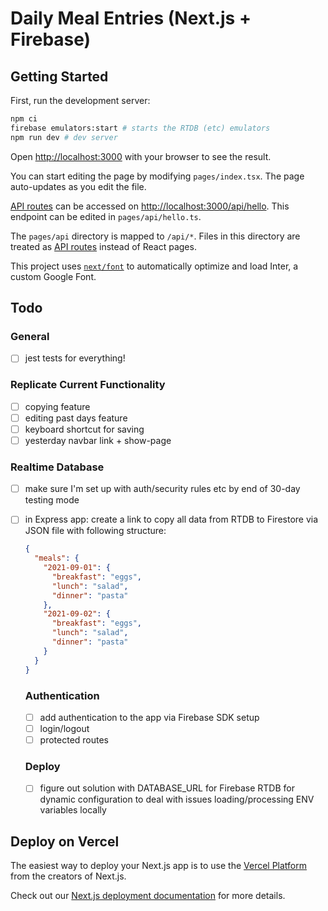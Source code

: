 # Daily Meal Entries (Next.js + Firebase)

## Getting Started

First, run the development server:

```bash
npm ci
firebase emulators:start # starts the RTDB (etc) emulators
npm run dev # dev server
```

Open [http://localhost:3000](http://localhost:3000) with your browser to see the result.

You can start editing the page by modifying `pages/index.tsx`. The page auto-updates as you edit the file.

[API routes](https://nextjs.org/docs/api-routes/introduction) can be accessed on [http://localhost:3000/api/hello](http://localhost:3000/api/hello). This endpoint can be edited in `pages/api/hello.ts`.

The `pages/api` directory is mapped to `/api/*`. Files in this directory are treated as [API routes](https://nextjs.org/docs/api-routes/introduction) instead of React pages.

This project uses [`next/font`](https://nextjs.org/docs/basic-features/font-optimization) to automatically optimize and load Inter, a custom Google Font.

## Todo

### General

- [ ] jest tests for everything!

### Replicate Current Functionality

- [ ] copying feature
- [ ] editing past days feature
- [ ] keyboard shortcut for saving
- [ ] yesterday navbar link + show-page

### Realtime Database

- [ ] make sure I'm set up with auth/security rules etc by end of 30-day testing mode
- [ ] in Express app: create a link to copy all data from RTDB to Firestore via JSON file with following structure:

  ```json
  {
    "meals": {
      "2021-09-01": {
        "breakfast": "eggs",
        "lunch": "salad",
        "dinner": "pasta"
      },
      "2021-09-02": {
        "breakfast": "eggs",
        "lunch": "salad",
        "dinner": "pasta"
      }
    }
  }
  ```

  ### Authentication

  - [ ] add authentication to the app via Firebase SDK setup
  - [ ] login/logout
  - [ ] protected routes

  ### Deploy

  - [ ] figure out solution with DATABASE_URL for Firebase RTDB for dynamic configuration to deal with issues loading/processing ENV variables locally

## Deploy on Vercel

The easiest way to deploy your Next.js app is to use the [Vercel Platform](https://vercel.com/new?utm_medium=default-template&filter=next.js&utm_source=create-next-app&utm_campaign=create-next-app-readme) from the creators of Next.js.

Check out our [Next.js deployment documentation](https://nextjs.org/docs/deployment) for more details.
